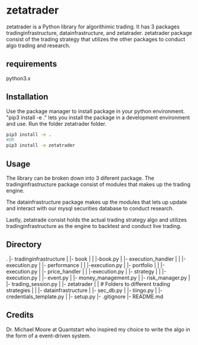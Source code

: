 # zetatrader
zetatrader is a Python library for algorithimic trading. It has 3 packages
tradinginfrastructure, datainfrastructure, and zetatrader. zetatrader package
consist of the trading strategy that utilizes the other packages to conduct 
algo trading and research.

## requirements
python3.x

## Installation
Use the package manager to install package in your python environment.
"pip3 install -e ." lets you install the package in a development 
environment and use. Run  the folder zetatrader folder.  

```bash 
pip3 install -e .
#OR 
pip3 install -e zetatrader
```

## Usage
The library can be broken down into 3 diferent package. The 
tradinginfrastructure package consist of modules that makes up
the trading engine. 

The datainfrastructure package makes up the 
modules that lets up update and interact with our mysql securities
database to conduct research. 

Lastly, zetatrade consist holds the actual trading strategy algo 
and utilizes tradinginfrastructure as the engine to backtest and
conduct live trading.

## Directory 
.
 |- tradinginfrastructure
 |  |- book
 |  |   |-book.py
 |  |- execution_handler
 |  |   |-execution.py 
 |  |- performance
 |  |   |-execution.py 
 |  |- portfolio
 |  |   |-execution.py 
 |  |- price_handler
 |  |   |-execution.py 
 |  |- strategy
 |  |   |-execution.py 
 |  |- event.py
 |  |- money_management.py
 |  |- risk_manager.py
 |  |- trading_session.py
 |
 |- zetatrader
 |  | # Folders to different trading strategies
 |
 |
 |- datainfrastructure
 |  |- sec_db.py
 |  |- tiingo.py
 |  |- credentials_template.py
 |
 |- setup.py
 |- .gitignore
 |- README.md

## Credits
Dr. Michael Moore at Quantstart who inspired my choice to write the algo
in the form of a event-driven system.


